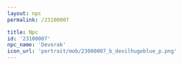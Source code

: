 ```yaml
---
layout: npc
permalink: /23100007

title: Npc
id: '23100007'
npc_name: 'Devorak'
icon_url: 'portrait/mob/23000007_b_devilhugeblue_p.png'
---
```

